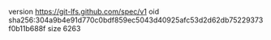 version https://git-lfs.github.com/spec/v1
oid sha256:304a9b4e91d770c0bdf859ec5043d40925afc53d2d62db75229373f0b11b688f
size 6263

